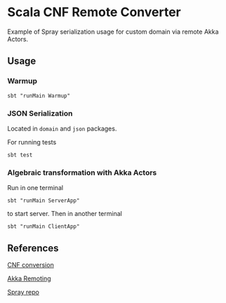 # Scala CNF Remote Converter

Example of Spray serialization usage for custom domain via remote 
Akka Actors. 

## Usage

### Warmup

`sbt "runMain Warmup"`

### JSON Serialization

Located in `domain` and `json` packages.  

For running tests

`sbt test`

### Algebraic transformation with Akka Actors

Run in one terminal

`sbt "runMain ServerApp"`

to start server. Then in another terminal

`sbt "runMain ClientApp"`

## References

[CNF conversion](http://cs.jhu.edu/~jason/tutorials/convert-to-CNF)  

[Akka Remoting](https://doc.akka.io/docs/akka/2.5/remoting.html)  

[Spray repo](https://github.com/spray/spray-json#providing-jsonformats-for-other-types)